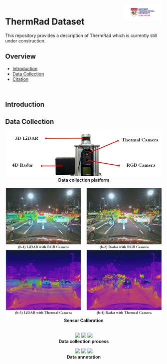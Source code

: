 <img src="logo.jpg" align="right" width="25%">

# ThermRad Dataset

This repository provides a description of ThermRad which is currently still under construction.

## Overview
- [Introduction](#introduction)
- [Data Collection](#data-collection)
- [Citation](#citation)
<br>

## Introduction

## Data Collection 

<div align="center">
<img src="sensor.jpg" width="500"/>
<br />
<b>Data collection platform</b>
</div>
<br>

<div align="center">
<img src="calibration.jpg" width="500"/>
<br />
<b>Sensor Calibration</b>
</div>
<br>

<div align="center">
<p float="center">
<img src="sunnny_day%2000_00_00-00_00_30.gif" width="200"/>
<img src="night%2000_00_00-00_00_30.gif" width="200" />
<img src="Off_campus%2000_00_00-00_00_30.gif" width="200"/>
<br />
<b>Data collection process</b>
</p>
</div>


<div align="center">
<p float="center">
<img src="daytime_sample.jpg" width="200"/>
<img src="night_sample.jpg" width="200" />
<img src="rain_sample.jpg" width="200"/>
<br />
<b>Data annotation</b>
</p>
</div>


